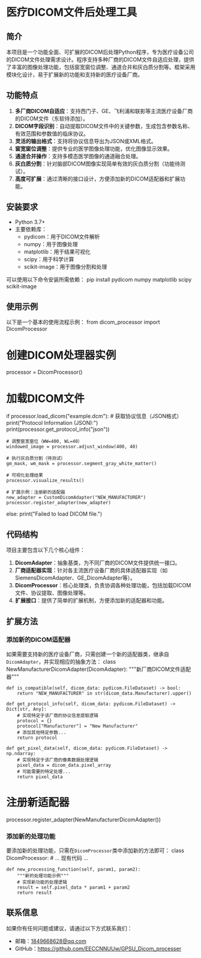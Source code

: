 # 医疗DICOM文件后处理工具

## 简介

本项目是一个功能全面、可扩展的DICOM后处理Python程序，专为医疗设备公司的DICOM文件处理需求设计。程序支持多种厂商的DICOM文件自适应处理，提供了丰富的图像处理功能，包括窗宽窗位调整、通道合并和灰白质分割等。框架采用模块化设计，易于扩展新的功能和支持新的医疗设备厂商。

## 功能特点

1. **多厂商DICOM自适应**：支持西门子、GE、飞利浦和联影等主流医疗设备厂商的DICOM文件（东软待添加）。
2. **DICOM字段识别**：自动提取DICOM文件中的关键参数，生成包含参数名称、有效范围和参数值的临床协议。
3. **灵活的输出格式**：支持将协议信息导出为JSON或XML格式。
4. **窗宽窗位调整**：提供专业的医学图像处理功能，优化图像显示效果。
5. **通道合并操作**：支持多模态医学图像的通道融合处理。
6. **灰白质分割**：针对脑部DICOM图像实现简单有效的灰白质分割（功能待测试）。
7. **高度可扩展**：通过清晰的接口设计，方便添加新的DICOM适配器和扩展功能。

## 安装要求

- Python 3.7+
- 主要依赖库：
  - pydicom：用于DICOM文件解析
  - numpy：用于图像处理
  - matplotlib：用于结果可视化
  - scipy：用于科学计算
  - scikit-image：用于图像分割和处理

可以使用以下命令安装所需依赖：
pip install pydicom numpy matplotlib scipy scikit-image
## 使用示例

以下是一个基本的使用流程示例：
from dicom_processor import DicomProcessor

# 创建DICOM处理器实例
processor = DicomProcessor()

# 加载DICOM文件
if processor.load_dicom("example.dcm"):
    # 获取协议信息（JSON格式）
    print("Protocol Information (JSON):")
    print(processor.get_protocol_info("json"))
    
    # 调整窗宽窗位（WW=400, WL=40）
    windowed_image = processor.adjust_window(400, 40)
    
    # 执行灰白质分割（待测试）
    gm_mask, wm_mask = processor.segment_gray_white_matter()
    
    # 可视化处理结果
    processor.visualize_results()
    
    # 扩展示例：注册新的适配器
    new_adapter = CustomDicomAdapter("NEW_MANUFACTURER")
    processor.register_adapter(new_adapter)
else:
    print("Failed to load DICOM file.")
## 代码结构

项目主要包含以下几个核心组件：

1. **DicomAdapter**：抽象基类，为不同厂商的DICOM文件提供统一接口。
2. **厂商适配器实现**：针对各主流医疗设备厂商的具体适配器实现（如SiemensDicomAdapter、GE_DicomAdapter等）。
3. **DicomProcessor**：核心处理类，负责协调各种处理功能，包括加载DICOM文件、协议提取、图像处理等。
4. **扩展接口**：提供了简单的扩展机制，方便添加新的适配器和功能。

## 扩展方法

### 添加新的DICOM适配器

如果需要支持新的医疗设备厂商，只需创建一个新的适配器类，继承自`DicomAdapter`，并实现相应的抽象方法：
class NewManufacturerDicomAdapter(DicomAdapter):
    """新厂商DICOM文件适配器"""
    
    def is_compatible(self, dicom_data: pydicom.FileDataset) -> bool:
        return "NEW_MANUFACTURER" in str(dicom_data.Manufacturer).upper()
    
    def get_protocol_info(self, dicom_data: pydicom.FileDataset) -> Dict[str, Any]:
        # 实现特定于该厂商的协议信息提取逻辑
        protocol = {}
        protocol["Manufacturer"] = "New Manufacturer"
        # 添加其他特定参数...
        return protocol
    
    def get_pixel_data(self, dicom_data: pydicom.FileDataset) -> np.ndarray:
        # 实现特定于该厂商的像素数据处理逻辑
        pixel_data = dicom_data.pixel_array
        # 可能需要的特定处理...
        return pixel_data

# 注册新适配器
processor.register_adapter(NewManufacturerDicomAdapter())
### 添加新的处理功能

要添加新的处理功能，只需在`DicomProcessor`类中添加新的方法即可：
class DicomProcessor:
    # ... 现有代码 ...
    
    def new_processing_function(self, param1, param2):
        """新的处理功能示例"""
        # 实现新功能的处理逻辑
        result = self.pixel_data * param1 + param2
        return result


## 联系信息

如果你有任何问题或建议，请通过以下方式联系我们：

- 邮箱：1849668628@qq.com
- GitHub：https://github.com/EECCNNUUw/GPSU_Dicom_processer
    
